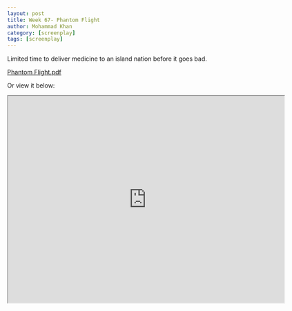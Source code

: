 ```yaml
---
layout: post
title: Week 67- Phantom Flight
author: Mohammad Khan
category: [screenplay]
tags: [screenplay]
---
```

<p>Limited time to deliver medicine to an island nation before it goes bad.</p>



<a href="https://drive.google.com/file/d/1kM5kZnwAZ4TJblHRQ0Pa89lRcC7xiULv/view?usp=sharing">
Phantom Flight.pdf</a>

Or view it below: 
<iframe src="https://drive.google.com/file/d/1kM5kZnwAZ4TJblHRQ0Pa89lRcC7xiULv/preview" width="640" height="480" allow="autoplay"></iframe>